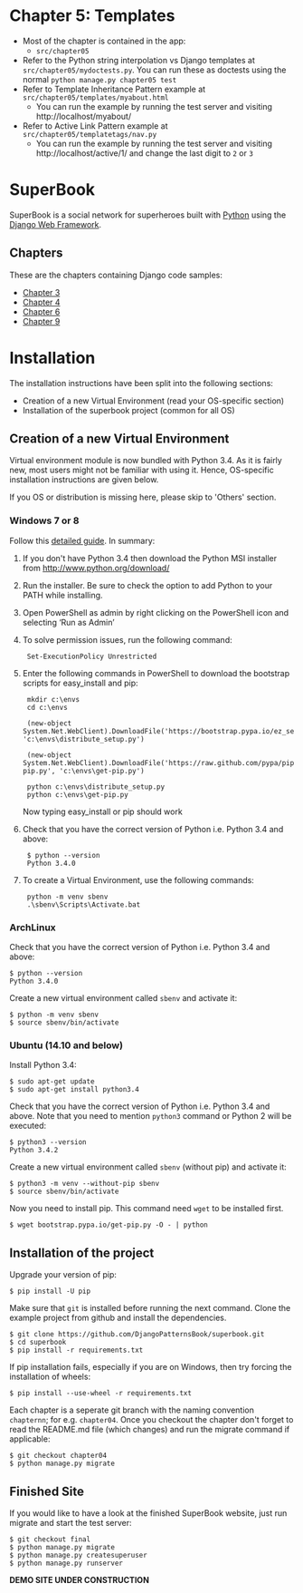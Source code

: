 # Chapter 5: Templates

* Most of the chapter is contained in the app:
	- `src/chapter05`
* Refer to the Python string interpolation vs Django templates at `src/chapter05/mydoctests.py`. You can run these as doctests using the normal `python manage.py chapter05 test`
* Refer to Template Inheritance Pattern example at `src/chapter05/templates/myabout.html`
  - You can run the example by running the test server and visiting http://localhost/myabout/
* Refer to Active Link Pattern example at `src/chapter05/templatetags/nav.py`
  - You can run the example by running the test server and visiting http://localhost/active/1/ and change the last digit to `2` or `3`

# SuperBook

SuperBook is a social network for superheroes built with [Python][0] using the [Django Web Framework][1].

## Chapters

These are the chapters containing Django code samples:

*  [Chapter 3](https://github.com/DjangoPatternsBook/superbook/tree/chapter03)
*  [Chapter 4](https://github.com/DjangoPatternsBook/superbook/tree/chapter04)
*  [Chapter 6](https://github.com/DjangoPatternsBook/superbook/tree/chapter06)
*  [Chapter 9](https://github.com/DjangoPatternsBook/superbook/tree/chapter09)

# Installation

The installation instructions have been split into the following sections:

* Creation of a new Virtual Environment (read your OS-specific section)
* Installation of the superbook project (common for all OS)

## Creation of a new Virtual Environment

Virtual environment module is now bundled with Python 3.4. As it is fairly new, most users might not be familiar with using it. Hence, OS-specific installation instructions are given below.

If you OS or distribution is missing here, please skip to 'Others' section.

### Windows 7 or 8

Follow this [detailed guide](http://arunrocks.com/guide-to-install-python-or-pip-on-windows/). In summary:

1. If you don't have Python 3.4 then download the Python MSI installer from http://www.python.org/download/
2. Run the installer. Be sure to check the option to add Python to your PATH while installing.
3. Open PowerShell as admin by right clicking on the PowerShell icon and selecting ‘Run as Admin’
4. To solve permission issues, run the following command:

		Set-ExecutionPolicy Unrestricted

5. Enter the following commands in PowerShell to download the bootstrap scripts for easy_install and pip:

		mkdir c:\envs
		cd c:\envs

		(new-object System.Net.WebClient).DownloadFile('https://bootstrap.pypa.io/ez_setup.py',   'c:\envs\distribute_setup.py')

		(new-object System.Net.WebClient).DownloadFile('https://raw.github.com/pypa/pip/master/contrib/get-pip.py', 'c:\envs\get-pip.py')

		python c:\envs\distribute_setup.py
		python c:\envs\get-pip.py

	Now typing easy_install or pip should work

6. Check that you have the correct version of Python i.e. Python 3.4 and above:

		$ python --version
		Python 3.4.0

7. To create a Virtual Environment, use the following commands:

		python -m venv sbenv
		.\sbenv\Scripts\Activate.bat

### ArchLinux

Check that you have the correct version of Python i.e. Python 3.4 and above:

	$ python --version
	Python 3.4.0

Create a new virtual environment called `sbenv` and activate it:

	$ python -m venv sbenv
	$ source sbenv/bin/activate

### Ubuntu (14.10 and below)

Install Python 3.4:

	$ sudo apt-get update
	$ sudo apt-get install python3.4

Check that you have the correct version of Python i.e. Python 3.4 and above. Note that you need to mention `python3` command or Python 2 will be executed:

	$ python3 --version
	Python 3.4.2

Create a new virtual environment called `sbenv` (without pip) and activate it:

	$ python3 -m venv --without-pip sbenv
	$ source sbenv/bin/activate

Now you need to install pip. This command need `wget` to be installed first.

	$ wget bootstrap.pypa.io/get-pip.py -O - | python

## Installation of the project

Upgrade your version of pip:

	$ pip install -U pip

Make sure that `git` is installed before running the next command. Clone the example project from github and install the dependencies.

	$ git clone https://github.com/DjangoPatternsBook/superbook.git
	$ cd superbook
	$ pip install -r requirements.txt

If pip installation fails, especially if you are on Windows, then try forcing the installation of wheels:

	$ pip install --use-wheel -r requirements.txt 

Each chapter is a seperate git branch with the naming convention `chapternn`; for e.g. `chapter04`. Once you checkout the chapter don't forget to read the README.md file (which changes) and run the migrate command if applicable:

	$ git checkout chapter04
	$ python manage.py migrate

## Finished Site
	
If you would like to have a look at the finished SuperBook website, just run migrate and start the test server:

	$ git checkout final
	$ python manage.py migrate
	$ python manage.py createsuperuser
	$ python manage.py runserver

**DEMO SITE UNDER CONSTRUCTION**

[0]: https://www.python.org/
[1]: https://www.djangoproject.com/
